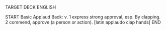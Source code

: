 TARGET DECK
ENGLISH

START
Basic
Applaud
Back: v. 1 express strong approval, esp. By clapping. 2 commend, approve (a person or action). [latin applaudo clap hands]
END
